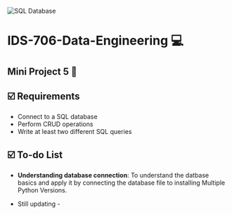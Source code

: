 ![SQL Database](https://github.com/Suim-Park/Mini-Project-4/actions/workflows/main.yml/badge.svg)
# IDS-706-Data-Engineering :computer:

## Mini Project 5 :page_facing_up: 

## :ballot_box_with_check: Requirements
* Connect to a SQL database</br>
* Perform CRUD operations</br>
* Write at least two different SQL queries

## :ballot_box_with_check: To-do List
* __Understanding database connection__: To understand the datbase basics  and apply it by connecting the database file to installing Multiple Python Versions.

- Still updating -
